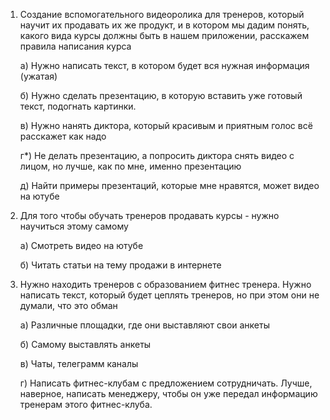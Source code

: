1. Создание вспомогательного видеоролика для тренеров, который научит их продавать их же продукт, и в котором мы дадим понять, какого вида курсы должны быть в нашем приложении, расскажем правила написания курса
   
   а) Нужно написать текст, в котором будет вся нужная информация (ужатая)
   
   б) Нужно сделать презентацию, в которую вставить уже готовый текст, подогнать картинки. 
   
   в) Нужно нанять диктора, который красивым и приятным голос всё расскажет как надо
   
   г*) Не делать презентацию, а попросить диктора снять видео с лицом, но лучше, как по мне, именно презентацию 
   
   д) Найти примеры презентаций, которые мне нравятся, может видео на ютубе
   
2. Для того чтобы обучать тренеров продавать курсы - нужно научиться этому самому
   
   а) Смотреть видео на ютубе 
   
   б) Читать статьи на тему продажи в интернете
   
3. Нужно находить тренеров с образованием фитнес тренера. Нужно написать текст, который будет цеплять тренеров, но при этом они не думали, что это обман
   
   а) Различные площадки, где они выставляют свои анкеты
   
   б) Самому выставлять анкеты
   
   в) Чаты, телеграмм каналы
   
   г) Написать фитнес-клубам с предложением сотрудничать. Лучше, наверное, написать менеджеру, чтобы он уже передал информацию тренерам этого фитнес-клуба. 
   
